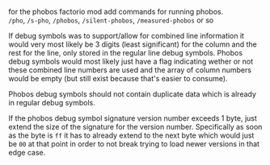 
for the phobos factorio mod add commands for running phobos.\
`/pho`, `/s-pho`, `/phobos`, `/silent-phobos`, `/measured-phobos` or so

If debug symbols was to support/allow for combined line information it would very most likely be 3 digits (least significant) for the column and the rest for the line, only stored in the regular line debug symbols. Phobos debug symbols would most likely just have a flag indicating wether or not these combined line numbers are used and the array of column numbers would be empty (but still exist because that's easier to consume).

Phobos debug symbols should not contain duplicate data which is already in regular debug symbols.

If the phobos debug symbol signature version number exceeds 1 byte, just extend the size of the signature for the version number. Specifically as soon as the byte is `ff` it has to already extend to the next byte which would just be `00` at that point in order to not break trying to load newer versions in that edge case.

